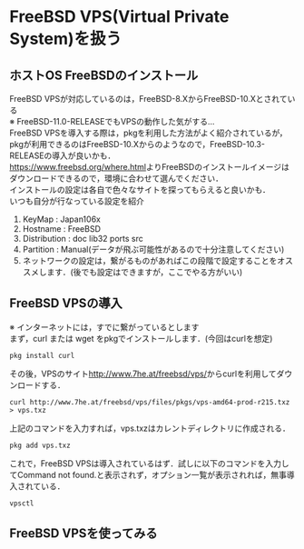 # FreeBSD VPS(Virtual Private System)を扱う
## ホストOS FreeBSDのインストール
FreeBSD VPSが対応しているのは，FreeBSD-8.XからFreeBSD-10.Xとされている  
※ FreeBSD-11.0-RELEASEでもVPSの動作した気がする…  
FreeBSD VPSを導入する際は，pkgを利用した方法がよく紹介されているが，pkgが利用できるのはFreeBSD-10.Xからのようなので，FreeBSD-10.3-RELEASEの導入が良いかも．  
<https://www.freebsd.org/where.html>よりFreeBSDのインストールイメージはダウンロードできるので，環境に合わせて選んでください．  
インストールの設定は各自で色々なサイトを探ってもらえると良いかも．  
いつも自分が行なっている設定を紹介  
1. KeyMap : Japan106x
1. Hostname : FreeBSD
1. Distribution : doc lib32 ports src
1. Partition : Manual(データが飛ぶ可能性があるので十分注意してください)  
1. ネットワークの設定は，繋がるものがあればこの段階で設定することをオススメします．(後でも設定はできますが，ここでやる方がいい)

## FreeBSD VPSの導入
※ インターネットには，すでに繋がっているとします  
まず，curl または wget をpkgでインストールします．(今回はcurlを想定)  


`pkg install curl`

その後，VPSのサイト<http://www.7he.at/freebsd/vps/>からcurlを利用してダウンロードする．

`curl http://www.7he.at/freebsd/vps/files/pkgs/vps-amd64-prod-r215.txz > vps.txz`

上記のコマンドを入力すれば，vps.txzはカレントディレクトリに作成される．

`pkg add vps.txz`

これで，FreeBSD VPSは導入されているはず．試しに以下のコマンドを入力してCommand not found.と表示されず，オプション一覧が表示されれば，無事導入されている．


`vpsctl`

## FreeBSD VPSを使ってみる
